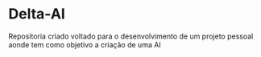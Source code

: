 # Delta-AI
 Repositoria criado voltado para o desenvolvimento de um projeto pessoal aonde tem como objetivo a criação de uma AI
